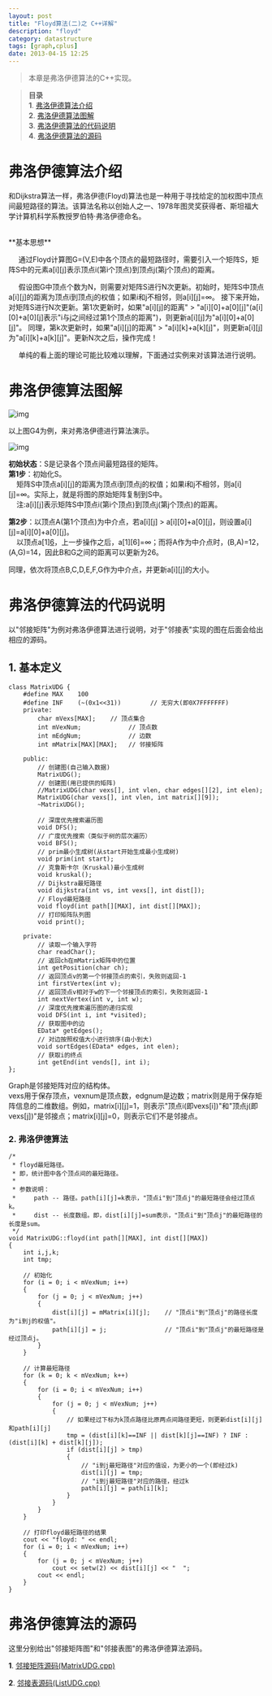 ```yaml
---
layout: post
title: "Floyd算法(二)之 C++详解"
description: "floyd"
category: datastructure
tags: [graph,cplus]
date: 2013-04-15 12:25
---
```



> 本章是弗洛伊德算法的C++实现。

> **目录**  
> **1**. [弗洛伊德算法介绍](#anchor1)  
> **2**. [弗洛伊德算法图解](#anchor2)  
> **3**. [弗洛伊德算法的代码说明](#anchor3)  
> **4**. [弗洛伊德算法的源码](#anchor4)  




<a name="anchor1"></a>
# 弗洛伊德算法介绍

和Dijkstra算法一样，弗洛伊德(Floyd)算法也是一种用于寻找给定的加权图中顶点间最短路径的算法。该算法名称以创始人之一、1978年图灵奖获得者、斯坦福大学计算机科学系教授罗伯特·弗洛伊德命名。



<br/>
**基本思想**  

 &nbsp;&nbsp;&nbsp;&nbsp; 通过Floyd计算图G=(V,E)中各个顶点的最短路径时，需要引入一个矩阵S，矩阵S中的元素a[i][j]表示顶点i(第i个顶点)到顶点j(第j个顶点)的距离。  

 &nbsp;&nbsp;&nbsp;&nbsp; 假设图G中顶点个数为N，则需要对矩阵S进行N次更新。初始时，矩阵S中顶点a[i][j]的距离为顶点i到顶点j的权值；如果i和j不相邻，则a[i][j]=∞。 接下来开始，对矩阵S进行N次更新。第1次更新时，如果"a[i][j]的距离" > "a[i][0]+a[0][j]"(a[i][0]+a[0][j]表示"i与j之间经过第1个顶点的距离")，则更新a[i][j]为"a[i][0]+a[0][j]"。 同理，第k次更新时，如果"a[i][j]的距离" > "a[i][k]+a[k][j]"，则更新a[i][j]为"a[i][k]+a[k][j]"。更新N次之后，操作完成！


 &nbsp;&nbsp;&nbsp;&nbsp; 单纯的看上面的理论可能比较难以理解，下面通过实例来对该算法进行说明。


<a name="anchor2"></a>
# 弗洛伊德算法图解

![img](/media/pic/datastruct_algrithm/graph/floyd/01.jpg)


以上图G4为例，来对弗洛伊德进行算法演示。

![img](/media/pic/datastruct_algrithm/graph/floyd/02.jpg)


**初始状态**：S是记录各个顶点间最短路径的矩阵。  
**第1步**：初始化S。  
  &nbsp;&nbsp;&nbsp;&nbsp;矩阵S中顶点a[i][j]的距离为顶点i到顶点j的权值；如果i和j不相邻，则a[i][j]=∞。实际上，就是将图的原始矩阵复制到S中。  
  &nbsp;&nbsp;&nbsp;&nbsp;注:a[i][j]表示矩阵S中顶点i(第i个顶点)到顶点j(第j个顶点)的距离。  

**第2步**：以顶点A(第1个顶点)为中介点，若a[i][j] > a[i][0]+a[0][j]，则设置a[i][j]=a[i][0]+a[0][j]。  
  &nbsp;&nbsp;&nbsp;&nbsp;以顶点a[1][6](即顶点B和顶点G之间的距离为例)，上一步操作之后，a[1][6]=∞；而将A作为中介点时，(B,A)=12，(A,G)=14，因此B和G之间的距离可以更新为26。  

同理，依次将顶点B,C,D,E,F,G作为中介点，并更新a[i][j]的大小。




<a name="anchor3"></a>
# 弗洛伊德算法的代码说明

以"邻接矩阵"为例对弗洛伊德算法进行说明，对于"邻接表"实现的图在后面会给出相应的源码。

## 1. 基本定义

    class MatrixUDG {
        #define MAX    100
        #define INF    (~(0x1<<31))        // 无穷大(即0X7FFFFFFF)
        private:
            char mVexs[MAX];    // 顶点集合
            int mVexNum;             // 顶点数
            int mEdgNum;             // 边数
            int mMatrix[MAX][MAX];   // 邻接矩阵

        public:
            // 创建图(自己输入数据)
            MatrixUDG();
            // 创建图(用已提供的矩阵)
            //MatrixUDG(char vexs[], int vlen, char edges[][2], int elen);
            MatrixUDG(char vexs[], int vlen, int matrix[][9]);
            ~MatrixUDG();

            // 深度优先搜索遍历图
            void DFS();
            // 广度优先搜索（类似于树的层次遍历）
            void BFS();
            // prim最小生成树(从start开始生成最小生成树)
            void prim(int start);
            // 克鲁斯卡尔（Kruskal)最小生成树
            void kruskal();
            // Dijkstra最短路径
            void dijkstra(int vs, int vexs[], int dist[]);
            // Floyd最短路径
            void floyd(int path[][MAX], int dist[][MAX]);
            // 打印矩阵队列图
            void print();

        private:
            // 读取一个输入字符
            char readChar();
            // 返回ch在mMatrix矩阵中的位置
            int getPosition(char ch);
            // 返回顶点v的第一个邻接顶点的索引，失败则返回-1
            int firstVertex(int v);
            // 返回顶点v相对于w的下一个邻接顶点的索引，失败则返回-1
            int nextVertex(int v, int w);
            // 深度优先搜索遍历图的递归实现
            void DFS(int i, int *visited);
            // 获取图中的边
            EData* getEdges();
            // 对边按照权值大小进行排序(由小到大)
            void sortEdges(EData* edges, int elen);
            // 获取i的终点
            int getEnd(int vends[], int i);
    };


Graph是邻接矩阵对应的结构体。  
vexs用于保存顶点，vexnum是顶点数，edgnum是边数；matrix则是用于保存矩阵信息的二维数组。例如，matrix[i][j]=1，则表示"顶点i(即vexs[i])"和"顶点j(即vexs[j])"是邻接点；matrix[i][j]=0，则表示它们不是邻接点。  


### 2. 弗洛伊德算法


    /*
     * floyd最短路径。
     * 即，统计图中各个顶点间的最短路径。
     *
     * 参数说明：
     *     path -- 路径。path[i][j]=k表示，"顶点i"到"顶点j"的最短路径会经过顶点k。
     *     dist -- 长度数组。即，dist[i][j]=sum表示，"顶点i"到"顶点j"的最短路径的长度是sum。
     */
    void MatrixUDG::floyd(int path[][MAX], int dist[][MAX])
    {
        int i,j,k;
        int tmp;

        // 初始化
        for (i = 0; i < mVexNum; i++)
        {
            for (j = 0; j < mVexNum; j++)
            {
                dist[i][j] = mMatrix[i][j];    // "顶点i"到"顶点j"的路径长度为"i到j的权值"。
                path[i][j] = j;                // "顶点i"到"顶点j"的最短路径是经过顶点j。
            }
        }

        // 计算最短路径
        for (k = 0; k < mVexNum; k++)
        {
            for (i = 0; i < mVexNum; i++)
            {
                for (j = 0; j < mVexNum; j++)
                {
                    // 如果经过下标为k顶点路径比原两点间路径更短，则更新dist[i][j]和path[i][j]
                    tmp = (dist[i][k]==INF || dist[k][j]==INF) ? INF : (dist[i][k] + dist[k][j]);
                    if (dist[i][j] > tmp)
                    {
                        // "i到j最短路径"对应的值设，为更小的一个(即经过k)
                        dist[i][j] = tmp;
                        // "i到j最短路径"对应的路径，经过k
                        path[i][j] = path[i][k];
                    }
                }
            }
        }

        // 打印floyd最短路径的结果
        cout << "floyd: " << endl;
        for (i = 0; i < mVexNum; i++)
        {
            for (j = 0; j < mVexNum; j++)
                cout << setw(2) << dist[i][j] << "  ";
            cout << endl;
        }
    }



<a name="anchor4"></a>
# 弗洛伊德算法的源码

这里分别给出"邻接矩阵图"和"邻接表图"的弗洛伊德算法源码。


**1**. [邻接矩阵源码(MatrixUDG.cpp)][link_source_code_01]  

**2**. [邻接表源码(ListUDG.cpp)][link_source_code_02]  


[link_source_code_01]: https://github.com/wangkuiwu/datastructs_and_algorithm/blob/master/source/graph/floyd/udg/cplus/MatrixUDG.cpp
[link_source_code_02]: https://github.com/wangkuiwu/datastructs_and_algorithm/blob/master/source/graph/floyd/udg/cplus/ListUDG.cpp
